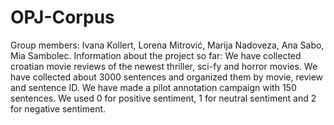 # OPJ-Corpus
Group members: Ivana Kollert, Lorena Mitrović, Marija Nadoveza, Ana Sabo, Mia Sambolec.
Information about the project so far:
We have collected croatian movie reviews of the newest thriller, sci-fy and horror movies.
We have collected about 3000 sentences and organized them by movie, review and sentence ID.
We have made a pilot annotation campaign with 150 sentences. We used 0 for positive sentiment, 1 for neutral sentiment and 2 for negative sentiment.
